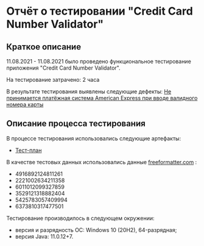 # Отчёт о тестировании "Credit Card Number Validator"

## Краткое описание

11.08.2021 - 11.08.2021 было проведено функциональное тестирование приложения "Credit Card Number Validator".

На тестирование затрачено: 2 часа

В результате тестирования выявлены следующие дефекты:
[Не принимается платёжная система American Express при вводе валидного номера карты](https://github.com/Axolotlick/Credit-Card-Number-Validator/issues/1#issue-967042159)

## Описание процесса тестирования

В процессе тестирования использовались следующие артефакты:
* [Тест-план](https://docs.google.com/spreadsheets/d/1ahNQma7AJzHSRqBkH-14KcczDbbix_9VFcT5Li0Wtcw/edit?usp=sharing)

В качестве тестовых данных использовались данные [freeformatter.com](https://www.freeformatter.com/credit-card-number-generator-validator.html) :
* 4916892124811261 
* 2221002634211358
* 6011012099327859 
* 3529121318882404 
* 5425783057409994
* 6373810317477501

Тестирование производилось в следующем окружении:
* версия и разрядность ОС: Windows 10 (20H2), 64-разрядная;
* версия Java: 11.0.12+7.